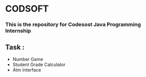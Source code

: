 # CODSOFT
<h3>This is the repository for Codesost Java Programming Internship</h3>
<h2>Task :</h2>
<ul>
    <li>Number Game</li>
    <li>Student Grade Calculator</li>
    <li>Atm Interface</li>
</ul>
